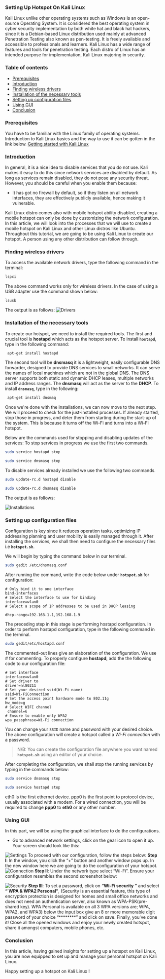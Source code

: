 ﻿###  Setting Up Hotspot On Kali Linux
Kali Linux unlike other operating systems such as Windows is an open-source Operating System.
It is considered the best operating system in cyber security implementation by both white hat and black hat hackers, since it is a Debian-based Linux distribution used mainly at advanced Penetration Testing also known as pen-testing.
It is freely available and accessible to professionals and learners.
Kali Linux has a wide range of features and tools for penetration testing. Each distro of Linux has an intended purpose for implementation, Kali Linux majoring in security.


### Table of contents

- [Prerequisites](#prerequisites)
- [Introduction](#introduction)
- [Finding wireless drivers](#finding-wireless-drivers)
- [Installation of the necessary tools](#installation-of-the-necessary-tools)
- [Setting up configuration files](#setting-up-configuration-files)
- [Using GUI](#using-gui)
- [Conclusion](#conclusion)

### Prerequisites

You have to be familiar with the Linux family of operating systems.
Introduction to Kali Linux basics and the way to use it can be gotten in the link below.
[Getting started with Kali Linux](/engineering-education/getting-started-with-kali-linux/)


### Introduction

In general, it is a nice idea to disable services that you do not use. Kali makes it easy to do this since network services are disabled by default.
As long as services remain disabled, they do not pose any security threat. However, you should be careful when you enable them because:
- It has got no firewall by default, so if they listen on all network interfaces, they are effectively publicly available, hence making it vulnerable.

Kali Linux distro comes also with mobile hotspot ability disabled, creating a mobile hotspot can only be done by customizing the network configuration.
In this article, we will look into the processes that we will use to create a mobile  hotspot on Kali Linux and other Linux distros like Ubuntu. Throughout this tutorial, we are going to be using Kali Linux to create our hotspot. A person using any other distribution can follow through.


### Finding wireless drivers

To access the available network drivers, type the following command in the terminal: 
```bash
lspci
```
The above command works only for wireless drivers.
In the case of using a USB adapter use the command shown below:
 ```bash
 lsusb
 ```
 The output is as follows:
 ![Drivers](/engineering-education/setting-up-hotspot-on-kali-linux/drivers.png)
### Installation of the necessary tools
To create our hotspot, we need to install the required tools. The first and crucial tool is **hostapd** which acts as the hotspot server.
To install **`hostapd`**, type in the following command:

```bash
 apt-get install hostapd
 ```
The second tool will be **dnsmasq** it is a lightweight, easily  configurable DNS forwarder, designed to provide DNS services to small networks. It can serve the names of local machines which are not in the global DNS. The DNS server supports both static and dynamic DHCP leases, multiple networks and IP address ranges. The **dnsmasq** will act as the server to the  **DHCP**.
 To install **`dnsmasq`**, type in the following:
 
```bash
 apt-get install dnsmaq
 ```
Once we're done with the installations, we can now move to the next step.
We will proceed to check for the just-installed processes. If already started, stop those in progress, and deter them from starting during the start-up of the system. This is because it turns off the Wi-Fi and turns into a Wi-Fi hotspot.

Below are the commands used for stopping and disabling updates of the services:
To stop services in progress we use the first two commands.
```bash
sudo service hostapd stop
```
```bash
sudo service dnsmasq stop
```
To disable services already installed we use the following  two commands.
```bash
sudo update-rc.d hostapd disable
```
```bash
sudo update-rc.d dnsmasq disable
```
The output is as follows:

![Installations](/engineering-education/setting-up-hotspot-on-kali-linux/installations.png)

 ###  Setting up configuration files
 Configuration is key since it reduces operation tasks, optimizing IP addressing planning and user mobility is easily managed through it. 
After installing the services, we shall then need to configure the necessary files i.e **`hotspot.sh`**.

We will begin by typing the  command below in our terminal.
```bash
sudo gedit /etc/dnsmasq.conf
```
After running the command, write the code below under **`hotspot.sh`** for configuration:
```
# Only bind it to one interface
bind-interfaces
# Select the interface to use for binding
interface=wlan0
# Select a scope of IP addresses to be used in DHCP leasing

dhcp-range=192.168.1.1,192.168.1.9
```
The preceding step in this stage is performing hostapd configuration. 
In order to perform hostapd configuration, type in the following command in the terminal.
```bash
sudo gedit/etc/hostapd.conf
```
The commented-out lines give an elaboration of the configuration. We use # for commenting.
To properly configure **hostapd**, add the the following code to our configuration file:
```
# Set interface
interface=wlan0
# Set driver to
driver=nl80211
# Set your desired ssid(Wi-Fi name)
ssid=Wi-FiConnection
# Set the access point hardware mode to 802.11g
hw_mode=g
# Select WIFI channel
 channel=6
# Ensure to enable only WPA2 
wpa_passphrase=Wi-Fi connection
```
You can change  your `SSID` name and password with your desired choice. The above configuration will create a hotspot called a *Wi-Fi connection* with  a password.
>N/B:  You can create the configuration file anywhere you want  named  **`hotspot.sh`** using an editor of your choice.

After completing the configuration, we shall stop the running services by  typing in the commands below:
```bash
sudo service dnsmasq stop
```
```bash
sudo service hostapd stop
```
 eth0 is the first ethernet device. ppp0 is the first point to protocol device, usually associated with a modem.
For a wired connection, you will be required to change **ppp0** to **eth0** or any other number.

### Using GUI

In this part, we will be using the graphical interface to do the configurations.
- Go to advanced network settings, click on the gear icon to open it up. Your screen should look like this: 

![Settings](/engineering-education/setting-up-hotspot-on-kali-linux/settings.png)
To proceed with our configuration, follow the steps below:
**Step I**: In the window, you click the “+”  button and another window pops up.
In the new window here we are going to do the configuration of your hotspot.
![Connection](/engineering-education/setting-up-hotspot-on-kali-linux/connection.png)
**Step II**: Under the network type select “Wi-Fi”.
Ensure your configuration resembles the second screenshot  below:

![Security](/engineering-education/setting-up-hotspot-on-kali-linux/security.png) 
**Step III**: To set a password, click on **“Wi-Fi security ”** and select **“ WPA & WPA2 Personal”**,
(Security is an essential  feature, this type of encryption protection is designed for homes and small office networks and does not need an authentication server, also  known as WPA-PSK(pre-shared key). WPA Personal is available on all 3 WPA versions are; WPA, WPA2, and WPA3) below the input box give an 8 or more memorable digit password of your choice “********” and click on save.
Finally, you've done it! Close all the opened windows and enjoy your newly created hotspot, share it amongst computers, mobile phones, etc.


### Conclusion

In this article, having gained insights  for setting up a hotspot on Kali Linux, you are now equipped to set up and manage your personal hotspot on Kali Linux.

Happy setting up a hotspot on Kali Linux !


